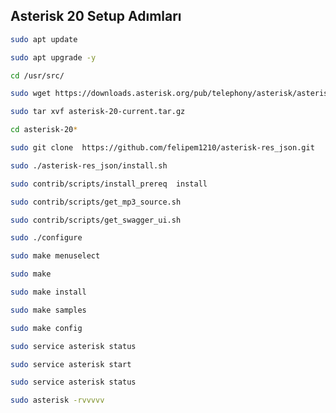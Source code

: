 ## Asterisk 20 Setup Adımları 


```bash
sudo apt update 
```

```bash 
sudo apt upgrade -y 
```

```bash 
cd /usr/src/ 
```

```bash 
sudo wget https://downloads.asterisk.org/pub/telephony/asterisk/asterisk-20-current.tar.gz 
```

```bash 
sudo tar xvf asterisk-20-current.tar.gz 
```

```bash 
cd asterisk-20* 
```

```bash 
sudo git clone  https://github.com/felipem1210/asterisk-res_json.git 
```

```bash 
sudo ./asterisk-res_json/install.sh 
```

```bash 
sudo contrib/scripts/install_prereq  install 
```
 
```bash 
sudo contrib/scripts/get_mp3_source.sh 
```
 
```bash 
sudo contrib/scripts/get_swagger_ui.sh 
```

```bash 
sudo ./configure 
```

```bash 
sudo make menuselect 
```

```bash 
sudo make 
```

```bash
sudo make install 
```

```bash
sudo make samples 
```
 
```bash
sudo make config 
```

```bash
sudo service asterisk status 
```

```bash
sudo service asterisk start 
```
```bash 
sudo service asterisk status 
```

```bash 
sudo asterisk -rvvvvv 
```


